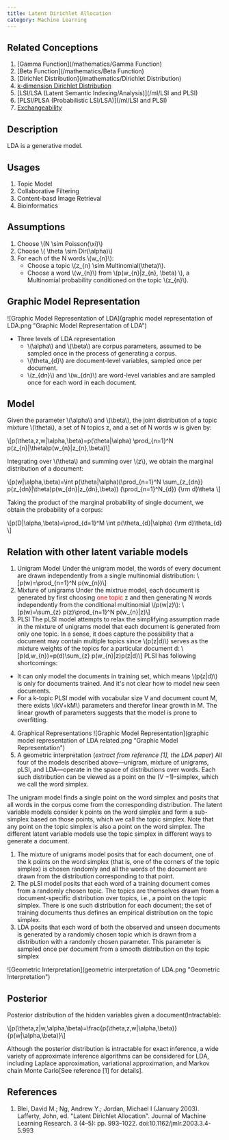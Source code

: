 ```yaml
---
title: Latent Dirichlet Allocation
category: Machine Learning
---
```

## Related Conceptions
1. [Gamma Function](/mathematics/Gamma Function)
2. [Beta Function](/mathematics/Beta Function)
3. [Dirichlet Distribution](/mathematics/Dirichlet Distribution)
4. [k-dimension Dirichlet Distribution](#)
5. [LSI/LSA (Latent Semantic Indexing/Analysis)](/ml/LSI and PLSI)
6. [PLSI/PLSA (Probabilistic LSI/LSA)](/ml/LSI and PLSI)
7. [Exchangeability](#)

## Description
LDA is a generative model.

## Usages
1. Topic Model
2. Collaborative Filtering
3. Content-basd Image Retrieval
4. Bioinformatics

## Assumptions
1. Choose \\(N \\sim Poisson(\\xi)\\)
2. Choose \\( \\theta \\sim Dir(\\alpha)\\)
3. For each of the N words \\(w_{n}\\):
    - Choose a topic \\(z_{n} \\sim Multinomial(\\theta)\\).
    - Choose a word \\(w_{n}\\) from \\(p(w_{n}\|z_{n}, \\beta) \\), a Multinomial probability conditioned on the topic \\(z_{n}\\).

## Graphic Model Representation
![Graphic Model Representation of LDA](graphic model representation of LDA.png "Graphic Model Representation of LDA")
- Three levels of LDA representation
    - \\(\\alpha\\) and \\(\\beta\\) are corpus parameters, assumed to be sampled once in the process of generating a corpus.
    - \\(\\theta\_{d}\\) are document-level variables, sampled once per document.
    - \\(z_{dn}\\) and \\(w_{dn}\\) are word-level variables and are sampled once for each word in each document.

## Model
Given the parameter \\(\\alpha\\) and \\(\\beta\\), the joint distribution of a topic mixture \\(\\theta\\), a set of N topics z, and a set of N words w is given by:

\\[p(\\theta,z,w\|\\alpha,\\beta)=p(\\theta\|\\alpha) \\prod\_{n=1}^N p(z\_{n}\|\\theta)p(w\_{n}\|z\_{n},\\beta)\\]

Integrating over \\(\\theta\\) and summing over \\(z\\), we obtain the marginal distribution of a document:

\\[p(w\|\\alpha,\\beta)=\\int p(\\theta\|\\alpha)(\\prod\_{n=1}^N \\sum\_{z\_{dn}} p(z\_{dn}\|\\theta)p(w\_{dn}\|z\_{dn},\\beta)) (\\prod\_{n=1}^N\_{d}) {\\rm d}\\theta \\]

Taking the product of the marginal probability of single document, we obtain the probability of a corpus:

\\[p(D\|\\alpha,\\beta)=\\prod\_{d=1}^M \\int p(\\theta\_{d}\|\\alpha)  {\\rm d}\\theta\_{d} \\]

## Relation with other latent variable models
1. Unigram Model
Under the unigram model, the words of every document are drawn independently from a single multinomial distribution:
\\[p(w)=\\prod\_{n=1}^N p(w\_{n})\\]
2. Mixture of unigrams
Under the mixtrue model, each document is generated by first choosing <font color="red">one topic</font> z and then generating N words independently from the conditional multinomial \\(p(w\|z)\\):
\\[p(w)=\\sum\_{z} p(z)\\prod\_{n=1}^N p(w\_{n}\|z)\\]
3. PLSI
The pLSI model attempts to relax the simplifying assumption made in the mixture of unigrams model that each document is generated from only one topic. In a sense, it does capture the possibility that a document may contain multiple topics since \\(p(z\|d)\\) serves as the mixture weights of the topics for a particular document d:
\\[p(d,w\_{n})=p(d)\\sum\_{z} p(w\_{n}\|z)p(z\|d)\\]
PLSI has following shortcomings:
- It can only model the documents in training set, which means \\(p(z\|d)\\) is only for documents trained. And it's not clear how to model new seen documents.
- For a k-topic PLSI model with vocabular size V and document count M, there exists \\(kV+kM\\) parameters and therefor linear growth in M. The linear growth of parameters suggests that the model is prone to overfitting.
4. Graphical Representations
![Graphic Model Representation](graphic model representation of LDA related.png "Graphic Model Representation")
5. A geometric interpretation (*extract from reference [1], the LDA paper*)
All four of the models described above—unigram, mixture of unigrams, pLSI, and LDA—operate in the space of distributions over words. Each such distribution can be viewed as a point on the (V −1)-simplex, which we call the word simplex.

The unigram model finds a single point on the word simplex and posits that all words in the corpus come from the corresponding distribution. The latent variable models consider k points on the word simplex and form a sub-simplex based on those points, which we call the topic simplex. Note that any point on the topic simplex is also a point on the word simplex. The different latent variable models use the topic simplex in different ways to generate a document.

1. The mixture of unigrams model posits that for each document, one of the k points on the word simplex (that is, one of the corners of the topic simplex) is chosen randomly and all the words of the document are drawn from the distribution corresponding to that point.
2. The pLSI model posits that each word of a training document comes from a randomly chosen topic. The topics are themselves drawn from a document-specific distribution over topics, i.e., a point on the topic simplex. There is one such distribution for each document; the set of training documents thus defines an empirical distribution on the topic simplex.
3. LDA posits that each word of both the observed and unseen documents is generated by a randomly chosen topic which is drawn from a distribution with a randomly chosen parameter. This parameter is sampled once per document from a smooth distribution on the topic simplex

![Geometric Interpretation](geometric interpretation of LDA.png "Geometric Interpretation")

## Posterior
Posterior distribution of the hidden variables given a document(Intractable):

\\[p(\\theta,z\|w,\\alpha,\\beta)=\\frac{p(\\theta,z,w\|\\alpha,\\beta)}{p(w\|\\alpha,\\beta)}\\]

Although the posterior distribution is intractable for exact inference, a wide variety of approximate inference algorithms can be considered for LDA, including Laplace approximation, variational approximation, and Markov chain Monte Carlo[See reference [1] for details].

## References
1. Blei, David M.; Ng, Andrew Y.; Jordan, Michael I (January 2003). Lafferty, John, ed. "Latent Dirichlet Allocation". Journal of Machine Learning Research. 3 (4–5): pp. 993–1022. doi:10.1162/jmlr.2003.3.4-5.993
